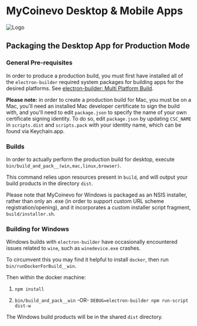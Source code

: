 # MyCoinevo Desktop & Mobile Apps

![Logo](https://raw.githubusercontent.com/coinevo.tech/coinevo.tech-app-js/master/docs/assets/icon_100.png "Logo")

## Packaging the Desktop App for Production Mode

### General Pre-requisites

In order to produce a production build, you must first have installed all of the `electron-builder` required system packages for building apps for the desired platforms. See [electron-builder: Multi Platform Build](https://github.com/electron-userland/electron-builder/wiki/Multi-Platform-Build).

**Please note:** in order to create a production build for Mac, you must be on a Mac, you'll need an installed Mac developer certificate to sign the build with, and you'll need to edit `package.json` to specify the name of your own certificate signing identity. To do so, edit `package.json` by updating `CSC_NAME` in `scripts.dist` and `scripts.pack` with your identity name, which can be found via Keychain.app.


### Builds

In order to actually perform the production build for desktop, execute `bin/build_and_pack__(win,mac,linux,browser)`. 

This command relies upon resources present in `build`, and will output your build products in the directory `dist`.

Please note that MyCoinevo for Windows is packaged as an NSIS installer, rather than only an .exe (in order to support custom URL scheme registration/opening), and it incorporates a custom installer script fragment, `build/installer.sh`. 


### Building for Windows 

Windows builds with `electron-builder` have occasionally encountered issues related to `wine`, such as `winedevice.exe` crashes.

To circumvent this you may find it helpful to install `docker`, then run `bin/runDockerForBuild__win`.

Then within the docker machine:

1. `npm install`

2. `bin/build_and_pack__win` -OR- `DEBUG=electron-builder npm run-script dist-w`

The Windows build products will be in the shared `dist` directory.
